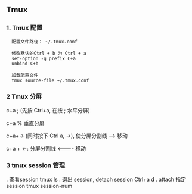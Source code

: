 ## Tmux

### 1. Tmux 配置
```
  配置文件路径： ~/.tmux.conf
  
  修改默认的Ctrl + b 为 Ctrl + a
  set-option -g prefix C+a
  unbind C+b
  
  加载配置文件
  tmux source-file ~/.tmux.conf
```

### 2 Tmux 分屏

c+a ; (先按 Ctrl+a, 在按 ; 水平分屏)

c+a %  垂直分屏

c+a+-> (同时按下 Ctrl a, ->), 使分屏分割线 --> 移动

c+a + <-: 分屏分割线 <---- 移动

### 3 tmux session 管理
 . 查看session
    tmux ls
 . 退出 session, detach session
    Ctrl+a d 
 . attach 指定 session
  tmux session-num
